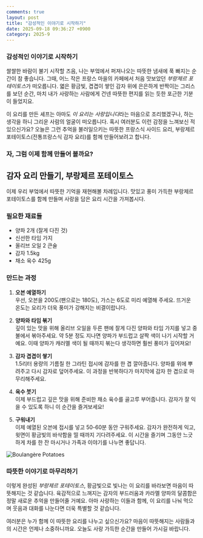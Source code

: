 ```yaml
---
comments: true
layout: post
title: "감성적인 이야기로 시작하기"
date: 2025-09-18 09:36:27 +0900
category: 2025-9
---
```


### 감성적인 이야기로 시작하기

쌀쌀한 바람이 불기 시작할 즈음, 나는 부엌에서 퍼져나오는 따뜻한 냄새에 푹 빠지는 순간이 참 좋습니다. 그때, 어느 작은 프랑스 마을의 카페에서 처음 맛보았던 *부랑제르 포테이토스*가 떠오릅니다. 엷은 황금빛, 겹겹이 쌓인 감자 위에 은은하게 반짝이는 그리스를 보던 순간, 마치 내가 사랑하는 사람에게 건넨 따뜻한 편지를 읽는 듯한 포근한 기분이 들었지요. 

이 요리를 만든 셰프는 아마도 *이 요리는 사랑입니다*라는 마음으로 조리했겠구나, 하는 생각을 하니 그리운 사람의 얼굴이 떠오릅니다. 혹시 여러분도 이런 감정을 느껴보신 적 있으신가요? 오늘은 그런 추억을 불러일으키는 따뜻한 프랑스식 사이드 요리, 부랑제르 포테이토스(전통프랑스식 감자 요리)를 함께 만들어보려고 합니다.

  

### 자, 그럼 이제 함께 만들어 볼까요?

## 감자 요리 만들기, 부랑제르 포테이토스

이제 우리 부엌에서 따뜻한 기억을 재현해볼 차례입니다. 맛있고 풍미 가득한 부랑제르 포테이토스를 함께 만들며 사랑을 담은 요리 시간을 가져봅시다.

  

### 필요한 재료들

- 양파 2개 (잘게 다진 것)
- 신선한 타임 가지
- 올리브 오일 2 큰술
- 감자 1.5kg
- 채소 육수 425g

  

### 만드는 과정

1. **오븐 예열하기**  
   우선, 오븐을 200도(팬으로는 180도), 가스는 6도로 미리 예열해 주세요. 뜨거운 온도는 요리가 더욱 풍미가 강해지는 비결이랍니다.

2. **양파와 타임 볶기**  
   깊이 있는 맛을 위해 올리브 오일을 두른 팬에 잘게 다진 양파와 타임 가지를 넣고 중불에서 볶아주세요. 약 5분 정도 지나면 양파가 부드럽고 살짝 색이 나기 시작할 거예요. 이때 양파가 캐러멜 색이 될 때까지 볶는다 생각하면 훨씬 풍미가 깊어져요!

3. **감자 겹겹이 쌓기**  
   1.5리터 용량의 기름칠 한 그라틴 접시에 감자를 한 겹 깔아줍니다. 양파를 위에 뿌려주고 다시 감자로 덮어주세요. 이 과정을 반복하다가 마지막에 감자 한 겹으로 마무리해주세요. 

4. **육수 붓기**  
   이제 부드럽고 깊은 맛을 위해 준비한 채소 육수를 골고루 부어줍니다. 감자가 잘 익을 수 있도록 하니 이 순간을 즐겨보세요!

5. **구워내기**  
   이제 예열된 오븐에 접시를 넣고 50-60분 동안 구워주세요. 감자가 완전하게 익고, 윗면이 황금빛의 바삭함을 띨 때까지 기다려주세요. 이 시간을 즐기며 그동안 느긋하게 차를 한 잔 마시거나 가족과 이야기를 나누면 좋답니다.

   
![Boulangère Potatoes](https://www.themealdb.com/images/media/meals/qywups1511796761.jpg)

  

### 따뜻한 이야기로 마무리하기

이렇게 완성된 *부랑제르 포테이토스*, 황금빛으로 빛나는 이 요리를 바라보면 마음이 따뜻해지는 것 같습니다. 육감적으로 느껴지는 감자의 부드러움과 카라멜 양파의 달콤함은 정말 새로운 추억을 만들어줄 거예요. 아마 사랑하는 이들과 함께, 이 요리를 나눠 먹으며 웃음과 대화를 나눈다면 더욱 특별할 것 같습니다.

여러분은 누가 함께 이 따뜻한 요리를 나누고 싶으신가요? 마음이 따뜻해지는 사람들과의 시간은 언제나 소중하니까요. 오늘도 사랑 가득한 순간을 만들어 가시길 바랍니다.